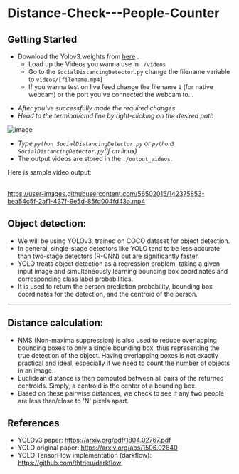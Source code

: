# Distance-Check---People-Counter

## Getting Started
- Download the Yolov3.weights from [here](https://drive.google.com/drive/u/0/folders/1PfDMFh95obu40N-8tLk-EAF7x847EnnM) .
  - Load up the Videos you wanna use in `./videos`
  - Go to the `SocialDistancingDetector.py`  change the filename variable to `videos/[filename.mp4]`
  - If you wanna test on live feed change the filename `0` (for native webcam) or the port you've connected the webcam to...
+ *After you've successfully made the required changes*
+ *Head to the terminal/cmd line by right-clicking on the desired path* 

![image](https://user-images.githubusercontent.com/56502015/142374819-2605b52f-d699-46a0-8605-69519125d794.png) 
+ *Type `python SocialDistancingDetector.py` or `python3 SocialDistancingDetector.py`(if on linux)*
+ The output videos are stored in the `./output_videos`.


Here is sample video output:<br><br>

https://user-images.githubusercontent.com/56502015/142375853-bea54c5f-2af1-437f-9e5d-85fd004fd43a.mp4

## Object detection:
- We will be using YOLOv3, trained on COCO dataset for object detection.
- In general, single-stage detectors like YOLO tend to be less accurate than two-stage detectors (R-CNN) but are significantly faster.
- YOLO treats object detection as a regression problem, taking a given input image and simultaneously learning bounding box coordinates and corresponding class label probabilities.
- It is used to return the person prediction probability, bounding box coordinates for the detection, and the centroid of the person.

---
## Distance calculation:
- NMS (Non-maxima suppression) is also used to reduce overlapping bounding boxes to only a single bounding box, thus representing the true detection of the object. Having overlapping boxes is not exactly practical and ideal, especially if we need to count the number of objects in an image.
- Euclidean distance is then computed between all pairs of the returned centroids. Simply, a centroid is the center of a bounding box.
- Based on these pairwise distances, we check to see if any two people are less than/close to 'N' pixels apart.

## References
- YOLOv3 paper: https://arxiv.org/pdf/1804.02767.pdf
- YOLO original paper: https://arxiv.org/abs/1506.02640
- YOLO TensorFlow implementation (darkflow): https://github.com/thtrieu/darkflow
